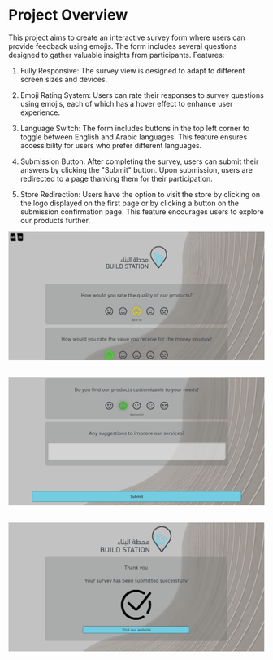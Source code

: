 # Project Overview

This project aims to create an interactive survey form where users can provide feedback using emojis. The form includes several questions designed to gather valuable insights from participants.
Features:

1. Fully Responsive: The survey view is designed to adapt to different screen sizes and devices.

2. Emoji Rating System: Users can rate their responses to survey questions using emojis, each of which has a hover effect to enhance user experience.

3. Language Switch: The form includes buttons in the top left corner to toggle between English and Arabic languages. This feature ensures accessibility for users who prefer different languages.

4. Submission Button: After completing the survey, users can submit their answers by clicking the "Submit" button. Upon submission, users are redirected to a page thanking them for their participation.

5. Store Redirection: Users have the option to visit the store by clicking on the logo displayed on the first page or by clicking a button on the submission confirmation page. This feature encourages users to explore our products further.


![](computerView.PNG)
<br><br>

![](computerView2.PNG)
<br><br>

![](computerView3.PNG)
<br><br>
